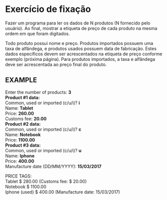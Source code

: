 # Exercício de fixação

Fazer um programa para ler os dados de N
produtos (N fornecido pelo usuário). Ao final,
mostrar a etiqueta de preço de cada produto na
mesma ordem em que foram digitados.

Todo produto possui nome e preço. Produtos
importados possuem uma taxa de alfândega, e
produtos usados possuem data de fabricação.
Estes dados específicos devem ser
acrescentados na etiqueta de preço conforme
exemplo (próxima página). Para produtos
importados, a taxa e alfândega deve ser
acrescentada ao preço final do produto.

## EXAMPLE

Enter the number of products: **3**<br>
**Product #1 data:**<br>
Common, used or imported (c/u/i)? **i**<br>
Name: **Tablet**<br>
Price: **260.00**<br>
Customs fee: **20.00**<br>
**Product #2 data:**<br>
Common, used or imported (c/u/i)? **c**<br>
Name: **Notebook**<br>
Price: **1100.00**<br>
**Product #3 data:**<br>
Common, used or imported (c/u/i)? **u**<br>
Name: **Iphone**<br>
Price: **400.00**<br>
Manufacture date (DD/MM/YYYY): **15/03/2017**<br>

PRICE TAGS:<br>
Tablet $ 280.00 (Customs fee: $ 20.00)<br>
Notebook $ 1100.00<br>
Iphone (used) $ 400.00 (Manufacture date: 15/03/2017)<br>

